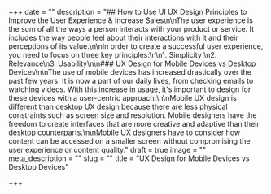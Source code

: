 +++
date = ""
description = "## How to Use UI UX Design Principles to Improve the User Experience & Increase Sales\n\nThe user experience is the sum of all the ways a person interacts with your product or service. It includes the way people feel about their interactions with it and their perceptions of its value.\n\nIn order to create a successful user experience, you need to focus on three key principles:\n\n1. Simplicity \n2. Relevance\n3. Usability\n\n### UX Design for Mobile Devices vs Desktop Devices\n\nThe use of mobile devices has increased drastically over the past few years. It is now a part of our daily lives, from checking emails to watching videos. With this increase in usage, it's important to design for these devices with a user-centric approach.\n\nMobile UX design is different than desktop UX design because there are less physical constraints such as screen size and resolution. Mobile designers have the freedom to create interfaces that are more creative and adaptive than their desktop counterparts.\n\nMobile UX designers have to consider how content can be accessed on a smaller screen without compromising the user experience or content quality."
draft = true
image = ""
meta_description = ""
slug = ""
title = "UX Design for Mobile Devices vs Desktop Devices"

+++
